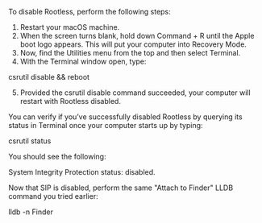 To disable Rootless, perform the following steps:

1. Restart your macOS machine.
2. When the screen turns blank, hold down Command + R until the Apple boot logo appears. This will put your computer into Recovery Mode.
3. Now, find the Utilities menu from the top and then select Terminal.
4. With the Terminal window open, type:

csrutil disable && reboot

5. Provided the csrutil disable command succeeded, your computer will restart with Rootless disabled.

You can verify if you’ve successfully disabled Rootless by querying its status in Terminal once your computer starts up by typing:

csrutil status

You should see the following:

System Integrity Protection status: disabled.

Now that SIP is disabled, perform the same "Attach to Finder" LLDB command you tried earlier:

lldb -n Finder
